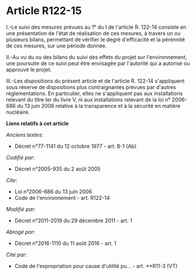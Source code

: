 # Article R122-15

I.-Le suivi des mesures prévues au 1° du I de l'article R. 122-14 consiste en une présentation de l'état de réalisation de
ces mesures, à travers un ou plusieurs bilans, permettant de vérifier le degré d'efficacité et la pérennité de ces mesures,
sur une période donnée. 

II.-Au vu du ou des bilans du suivi des effets du projet sur l'environnement, une poursuite de ce suivi peut être envisagée
par l'autorité qui a autorisé ou approuvé le projet. 

III.-Les dispositions du présent article et de l'article R. 122-14 s'appliquent sous réserve de dispositions plus
contraignantes prévues par d'autres réglementations. En particulier, elles ne s'appliquent pas aux installations relevant du
titre Ier du livre V, ni aux installations relevant de la loi n° 2006-686 du 13 juin 2006 relative à la transparence et à la
sécurité en matière nucléaire.

**Liens relatifs à cet article**

_Anciens textes_:

  - Décret n°77-1141 du 12 octobre 1977 - art. 8-1 (Ab)

_Codifié par_:

  - Décret n°2005-935 du 2 août 2005

_Cite_:

  - Loi n°2006-686 du 13 juin 2006
  - Code de l'environnement - art. R122-14

_Modifié par_:

  - Décret n°2011-2019 du 29 décembre 2011 - art. 1

_Abrogé par_:

  - Décret n°2016-1110 du 11 août 2016 - art. 1

_Cité par_:

  - Code de l'expropriation pour cause d'utilité pu... - art. **R11-3 (VT)
